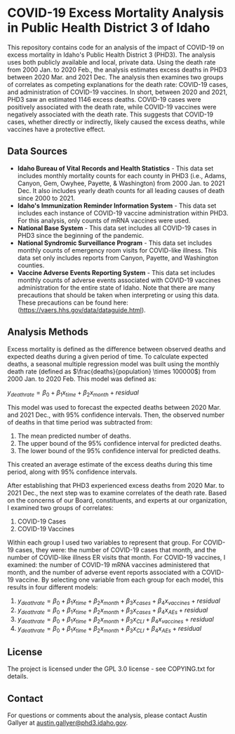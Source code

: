 # COVID-19 Excess Mortality Analysis in Public Health District 3 of Idaho

This repository contains code for an analysis of the impact of COVID-19 on excess mortality in Idaho's Public Health District 3 (PHD3). The analysis uses both publicly available and local, private data. Using the death rate from 2000 Jan. to 2020 Feb., the analysis estimates excess deaths in PHD3 between 2020 Mar. and 2021 Dec. The analysis then examines two groups of correlates as competing explanations for the death rate: COVID-19 cases, and administration of COVID-19 vaccines. In short, between 2020 and 2021, PHD3 saw an estimated 1146 excess deaths. COVID-19 cases were positively associated with the death rate, while COVID-19 vaccines were negatively associated with the death rate. This suggests that COVID-19 cases, whether directly or indirectly, likely caused the excess deaths, while vaccines have a protective effect.

## Data Sources

-   **Idaho Bureau of Vital Records and Health Statistics** - This data set includes monthly mortality counts for each county in PHD3 (i.e., Adams, Canyon, Gem, Owyhee, Payette, & Washington) from 2000 Jan. to 2021 Dec. It also includes yearly death counts for all leading causes of death since 2000 to 2021.
-   **Idaho's Immunization Reminder Information System** - This data set includes each instance of COVID-19 vaccine administration within PHD3. For this analysis, only counts of mRNA vaccines were used.
-   **National Base System** - This data set includes all COVID-19 cases in PHD3 since the beginning of the pandemic.
-   **National Syndromic Surveillance Program** - This data set includes monthly counts of emergency room visits for COVID-like illness. This data set only includes reports from Canyon, Payette, and Washington counties.
-   **Vaccine Adverse Events Reporting System** - This data set includes monthly counts of adverse events associated with COVID-19 vaccines administration for the entire state of Idaho. Note that there are many precautions that should be taken when interpreting or using this data. These precautions can be found here: (<https://vaers.hhs.gov/data/dataguide.html>).

## Analysis Methods

Excess mortality is defined as the difference between observed deaths and expected deaths during a given period of time. To calculate expected deaths, a seasonal multiple regression model was built using the monthly death rate (defined as $\frac{deaths}{population} \times 100000$) from 2000 Jan. to 2020 Feb. This model was defined as:

$y_{deathrate} = \beta_{0} + \beta_{1} x_{time} + \beta_2 x_{month} + residual$

This model was used to forecast the expected deaths between 2020 Mar. and 2021 Dec., with 95% confidence intervals. Then, the observed number of deaths in that time period was subtracted from:

1.  The mean predicted number of deaths.
2.  The upper bound of the 95% confidence interval for predicted deaths.
3.  The lower bound of the 95% confidence interval for predicted deaths.

This created an average estimate of the excess deaths during this time period, along with 95% confidence intervals.

After establishing that PHD3 experienced excess deaths from 2020 Mar. to 2021 Dec., the next step was to examine correlates of the death rate. Based on the concerns of our Board, constituents, and experts at our organization, I examined two groups of correlates: 

1. COVID-19 Cases
2. COVID-19 Vaccines

Within each group I used two variables to represent that group. For COVID-19 cases, they were: the number of COVID-19 cases that month, and the number of COVID-like illness ER visits that month. For COVID-19 vaccines, I examined: the number of COVID-19 mRNA vaccines administered that month, and the number of adverse event reports associated with a COVID-19 vaccine. By selecting one variable from each group for each model, this results in four different models:

1. $y_{deathrate} = \beta_{0} + \beta_{1} x_{time} + \beta_2 x_{month} + \beta_3 x_{cases} + \beta_4 x_{vaccines} + residual$
2. $y_{deathrate} = \beta_{0} + \beta_{1} x_{time} + \beta_2 x_{month} + \beta_3 x_{cases} + \beta_4 x_{AEs} + residual$
3. $y_{deathrate} = \beta_{0} + \beta_{1} x_{time} + \beta_2 x_{month} + \beta_3 x_{CLI} + \beta_4 x_{vaccines} + residual$
4. $y_{deathrate} = \beta_{0} + \beta_{1} x_{time} + \beta_2 x_{month} + \beta_3 x_{CLI} + \beta_4 x_{AEs} + residual$

## License
The project is licensed under the GPL 3.0 license - see COPYING.txt for details. 

## Contact
For questions or comments about the analysis, please contact Austin Gallyer at austin.gallyer@phd3.idaho.gov.


